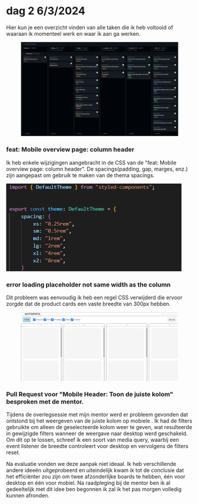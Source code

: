 # dag 2 6/3/2024

Hier kun je een overzicht vinden van alle taken die ik heb voltooid of waaraan ik momenteel werk en waar ik aan ga werken.

<figure><img src="../.gitbook/assets/Schermafbeelding 2024-03-05 131445.png" alt=""><figcaption></figcaption></figure>

###

### feat: Mobile overview page: column header

Ik heb enkele wijzigingen aangebracht in de CSS van de "feat: Mobile overview page: column header". De spacings(padding, gap, marges, enz.) zijn aangepast om gebruik te maken van de thema spacings.

![](../.gitbook/assets/image.png)&#x20;

### error loading placeholder not same width as the column&#x20;

Dit probleem was eenvoudig ik heb een regel CSS verwijderd die ervoor zorgde dat de product cards een vaste breedte van 300px hebben.

<figure><img src="../.gitbook/assets/Schermafbeelding 2024-03-05 142046.png" alt=""><figcaption></figcaption></figure>

### Pull Request voor "Mobile Header: Toon de juiste kolom" besproken met de mentor.

Tijdens de overlegsessie met mijn mentor werd er probleem gevonden dat ontstond bij het weergeven van de juiste kolom op mobiele . Ik had de filters gebruikte om alleen de geselecteerde kolom  weer te geven, wat resulteerde in gewijzigde filters wanneer de weergave naar desktop werd geschakeld. Om dit op te lossen, schreef ik een soort van media query, waarbij een event listener de breedte controleert voor desktop en vervolgens de filters reset.

Na evaluatie vonden we deze aanpak niet ideaal. Ik heb verschillende andere ideeën uitgeprobeerd en uiteindelijk kwam ik tot de conclusie dat het efficiënter zou zijn om twee afzonderlijke boards te hebben, één voor desktop en één voor mobiel. Na raadpleging bij de mentor ben ik al gedeeltelijk met dit idee ben begonnen ik zal ik het pas morgen volledig kunnen afronden.





